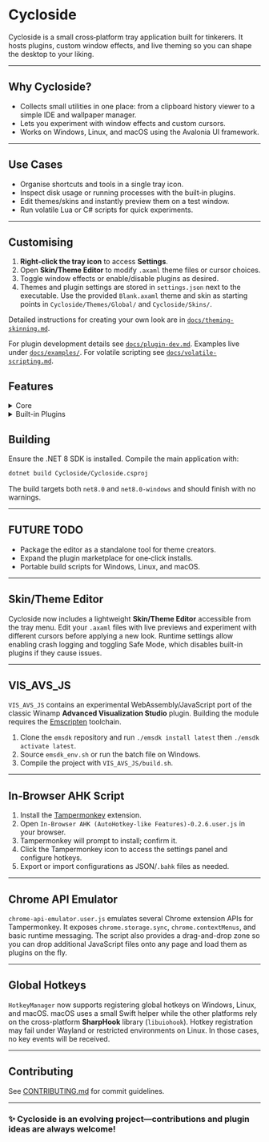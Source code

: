 # Cycloside

Cycloside is a small cross‑platform tray application built for tinkerers. It hosts plugins, custom window effects, and live theming so you can shape the desktop to your liking.

---

## Why Cycloside?

* Collects small utilities in one place: from a clipboard history viewer to a simple IDE and wallpaper manager.
* Lets you experiment with window effects and custom cursors.
* Works on Windows, Linux, and macOS using the Avalonia UI framework.

---

## Use Cases

* Organise shortcuts and tools in a single tray icon.
* Inspect disk usage or running processes with the built‑in plugins.
* Edit themes/skins and instantly preview them on a test window.
* Run volatile Lua or C# scripts for quick experiments.

---

## Customising

1. **Right‑click the tray icon** to access **Settings**.
2. Open **Skin/Theme Editor** to modify `.axaml` theme files or cursor choices.
3. Toggle window effects or enable/disable plugins as desired.
4. Themes and plugin settings are stored in `settings.json` next to the executable.
   Use the provided `Blank.axaml` theme and skin as starting points in
   `Cycloside/Themes/Global/` and `Cycloside/Skins/`.

Detailed instructions for creating your own look are in
[`docs/theming-skinning.md`](docs/theming-skinning.md).

For plugin development details see [`docs/plugin-dev.md`](docs/plugin-dev.md).
Examples live under [`docs/examples/`](docs/examples/).
For volatile scripting see [`docs/volatile-scripting.md`](docs/volatile-scripting.md).

## Features

<details><summary>Core</summary>

* Built-in plugin system with hot reload. Sample modules include a clock overlay,
  MP3 player, macro recorder (Windows only), text editor, wallpaper changer,
  widget host, Winamp visualizer host, a tracker module player and a simple
  command shell.
* Workspace profiles remember your wallpaper and plugin states for quick swaps.
* Run Lua or C# snippets as volatile scripts straight from the tray menu.
* Cross-platform auto-start and settings stored in `settings.json`.
* Rolling log files capture errors and plugin crashes with tray notifications.
* Generate new plugins via `dotnet run -- --newplugin` or from **Settings → Generate New Plugin**.
* Plugins communicate through a publish/subscribe bus and a remote HTTP API for
  triggering events.
* Global hotkeys work on Windows, Linux and macOS.
* Built-in skin/theme engine with a live editor and custom cursors.
* GUI plugin manager to toggle and reload plugins or open the plugin folder.
* Plugin marketplace downloads and verifies modules from remote feeds.
* Skinnable widgets surface plugin features directly on the desktop.
* Window effects like wobbly windows or drop shadows are plugin friendly.
* Optional auto-update helper swaps in new versions using a checksum.
* Dedicated logs menu surfaces recent errors from the tray.

</details>

<details><summary>Built-in Plugins</summary>

| Plugin | Description |
| ------ | ----------- |
| `ClipboardManagerPlugin` | Stores clipboard history in a window and broadcasts changes on `bus:clipboard`. |
| `DateTimeOverlayPlugin` | Small always-on-top window showing the current time. |
| `DiskUsagePlugin` | Visualises folder sizes in a tree view. |
| `EnvironmentEditorPlugin` | Edits environment variables at runtime (Process scope only on Linux/macOS). |
| `FileWatcherPlugin` | Watches a directory and logs file system events. |
| `JezzballPlugin` | Simple recreation of the classic game. |
| `LogViewerPlugin` | Tails a log file and filters lines on the fly. |
| `MP3PlayerPlugin` | Basic audio player built on NAudio. |
| `MacroPlugin` | Records keyboard macros and saves them to disk. Playback is Windows-only. |
| `ModTrackerPlugin` | Plays and inspects tracker module files (MOD, IT, XM, etc.). |
| `ProcessMonitorPlugin` | Lists running processes with CPU and memory usage. |
| `QBasicRetroIDEPlugin` | Minimal IDE for creating QBasic-style programs. Includes an option to launch QB64 for editing. |
| `ScreenSaverPlugin` | Runs full-screen screensavers after a period of inactivity. |
| `TaskSchedulerPlugin` | Schedules tasks with cron-style expressions. |
| `TextEditorPlugin` | Notepad-like editor supporting multiple files. |
| `TerminalPlugin` | Run shell commands in a simple console window. |
| `WallpaperPlugin` | Changes the desktop wallpaper periodically. |
| `ModTrackerPlugin` | Plays classic tracker music modules using libopenmpt. |
| `ScreenSaverPlugin` | Runs fullscreen screensavers after a period of inactivity. |
| `TerminalPlugin` | Simple command shell window. |
| `WidgetHostPlugin` | Hosts small widgets inside dockable panels. |
| `WinampVisHostPlugin` | Runs Winamp AVS visualisation presets. |

</details>

## Building

Ensure the .NET 8 SDK is installed. Compile the main application with:

```bash
dotnet build Cycloside/Cycloside.csproj
```

The build targets both `net8.0` and `net8.0-windows` and should finish with no warnings.

---

## FUTURE TODO

* Package the editor as a standalone tool for theme creators.
* Expand the plugin marketplace for one‑click installs.
* Portable build scripts for Windows, Linux, and macOS.

---

## Skin/Theme Editor

Cycloside now includes a lightweight **Skin/Theme Editor** accessible from the tray menu. Edit your `.axaml` files with live previews and experiment with different cursors before applying a new look.
Runtime settings allow enabling crash logging and toggling Safe Mode, which disables built-in plugins if they cause issues.

---

## VIS\_AVS\_JS

`VIS_AVS_JS` contains an experimental WebAssembly/JavaScript port of the classic Winamp **Advanced Visualization Studio** plugin. Building the module requires the [Emscripten](https://emscripten.org/) toolchain.

1. Clone the `emsdk` repository and run `./emsdk install latest` then `./emsdk activate latest`.
2. Source `emsdk_env.sh` or run the batch file on Windows.
3. Compile the project with `VIS_AVS_JS/build.sh`.

---

## In‑Browser AHK Script

1. Install the [Tampermonkey](https://www.tampermonkey.net/) extension.
2. Open `In-Browser AHK (AutoHotkey-like Features)-0.2.6.user.js` in your browser.
3. Tampermonkey will prompt to install; confirm it.
4. Click the Tampermonkey icon to access the settings panel and configure hotkeys.
5. Export or import configurations as JSON/`.bahk` files as needed.

---

## Chrome API Emulator

`chrome-api-emulator.user.js` emulates several Chrome extension APIs for Tampermonkey.
It exposes `chrome.storage.sync`, `chrome.contextMenus`, and basic runtime messaging.
The script also provides a drag-and-drop zone so you can drop additional JavaScript files onto any page and load them as plugins on the fly.

---

## Global Hotkeys

`HotkeyManager` now supports registering global hotkeys on Windows, Linux, and macOS.
macOS uses a small Swift helper while the other platforms rely on the cross-platform **SharpHook** library (`libuiohook`).
Hotkey registration may fail under Wayland or restricted environments on Linux. In those cases, no key events will be received.

---

## Contributing

See [CONTRIBUTING.md](CONTRIBUTING.md) for commit guidelines.

---

### ✨ Cycloside is an evolving project—contributions and plugin ideas are always welcome!
